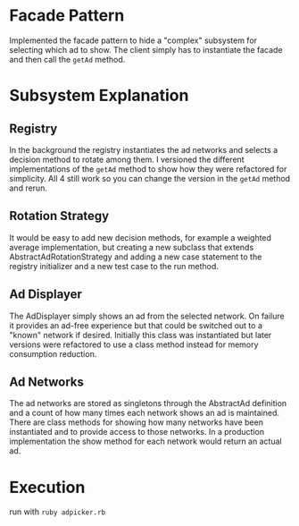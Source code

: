 # Facade Pattern

Implemented the facade pattern to hide a "complex" subsystem for selecting which ad to show. The client simply has to instantiate the facade and then call the `getAd`  method.

# Subsystem Explanation
## Registry
In the background the registry instantiates the ad networks and selects a decision method to rotate among them. I versioned the different implementations of the `getAd` method to show how they were refactored for simplicity. All 4 still work so you can change the version in the `getAd` method and rerun.

## Rotation Strategy
It would be easy to add new decision methods, for example a weighted average implementation, but creating a new subclass that extends AbstractAdRotationStrategy and adding a new case statement to the registry initializer and a new test case to the run method.

## Ad Displayer
The AdDisplayer simply shows an ad from the selected network. On failure it provides an ad-free experience but that could be switched out to a "known" network if desired. Initially this class was instantiated but later versions were refactored to use a class method instead for memory consumption reduction.

## Ad Networks
The ad networks are stored as singletons through the AbstractAd definition and a count of how many times each network shows an ad is maintained. There are class methods for showing how many networks have been instantiated and to provide access to those networks. In a production implementation the show method for each network would return an actual ad.

# Execution
run with `ruby adpicker.rb`
